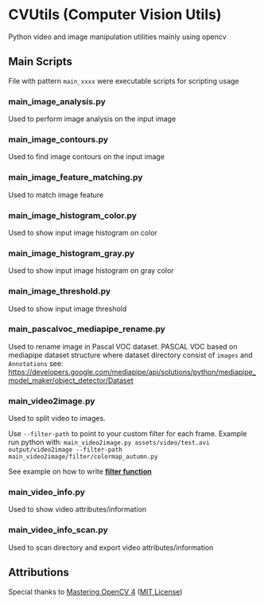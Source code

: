 # CVUtils (Computer Vision Utils)
Python video and image manipulation utilities mainly using opencv

## Main Scripts
File with pattern `main_xxxx` were executable scripts for scripting usage

### main_image_analysis.py
Used to perform image analysis on the input image

### main_image_contours.py
Used to find image contours on the input image

### main_image_feature_matching.py
Used to match image feature

### main_image_histogram_color.py
Used to show input image histogram on color

### main_image_histogram_gray.py
Used to show input image histogram on gray color

### main_image_threshold.py
Used to show input image threshold

### main_pascalvoc_mediapipe_rename.py
Used to rename image in Pascal VOC dataset.
PASCAL VOC based on mediapipe dataset structure where dataset directory consist of `images` and `Annotations` see:
https://developers.google.com/mediapipe/api/solutions/python/mediapipe_model_maker/object_detector/Dataset
 

### main_video2image.py
Used to split video to images.

Use `--filter-path` to point to your custom filter for each frame.
Example run python with: `main_video2image.py assets/video/test.avi output/video2image --filter-path main_video2image/filter/colormap_autumn.py`

See example on how to write [**filter function**](https://github.com/rh-id/python-CVUtils/blob/master/main_video2image/filter/colormap_autumn.py)

### main_video_info.py
Used to show video attributes/information

### main_video_info_scan.py
Used to scan directory and export video attributes/information

## Attributions
Special thanks to [Mastering OpenCV 4](https://github.com/PacktPublishing/Mastering-OpenCV-4-with-Python) ([MIT License](https://github.com/PacktPublishing/Mastering-OpenCV-4-with-Python/blob/master/LICENSE))